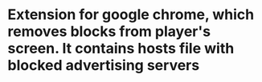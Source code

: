 # Extension for google chrome, which removes blocks from player's screen. It contains hosts file with blocked advertising servers
